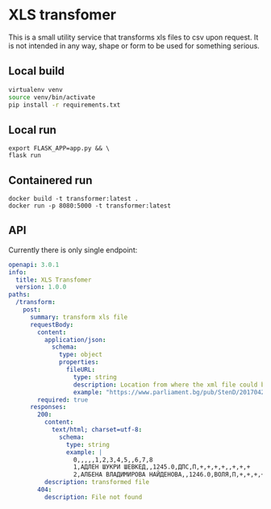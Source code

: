 # XLS transfomer

This is a small utility service that transforms xls files to csv upon request. It is not intended in any way, shape or form to be used for something serious.

## Local build

```sh
virtualenv venv
source venv/bin/activate
pip install -r requirements.txt
```
## Local run

```
export FLASK_APP=app.py && \
flask run
```

## Containered run

```
docker build -t transformer:latest .
docker run -p 8080:5000 -t transformer:latest
```

## API
Currently there is only single endpoint:

```yml
openapi: 3.0.1
info:
  title: XLS Transfomer
  version: 1.0.0
paths:
  /transform:
    post:
      summary: transform xls file
      requestBody:
        content:
          application/json:
            schema:
              type: object
              properties:
                fileURL:
                  type: string
                  description: Location from where the xml file could be downloaded
                  example: "https://www.parliament.bg/pub/StenD/20170425094229iv190417.xls"
        required: true
      responses:
        200:
          content:
            text/html; charset=utf-8:
              schema:
                type: string
                example: |
                  0,,,,,1,2,3,4,5,,6,7,8
                  1,АДЛЕН ШУКРИ ШЕВКЕД,,1245.0,ДПС,П,+,+,+,+,,+,+,+
                  2,АЛБЕНА ВЛАДИМИРОВА НАЙДЕНОВА,,1246.0,ВОЛЯ,П,+,+,+,+,,+,+,+
          description: transformed file
        404:
          description: File not found
```
